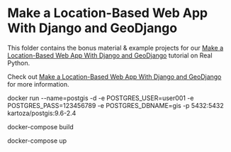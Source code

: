 # Make a Location-Based Web App With Django and GeoDjango

This folder contains the bonus material & example projects for our [Make a Location-Based Web App With Django and GeoDjango](https://realpython.com/location-based-app-with-geodjango-tutorial) tutorial on Real Python.

Check out [Make a Location-Based Web App With Django and GeoDjango](https://realpython.com/location-based-app-with-geodjango-tutorial/) for more information. 

docker run --name=postgis -d -e POSTGRES_USER=user001 -e POSTGRES_PASS=123456789 -e POSTGRES_DBNAME=gis -p 5432:5432 kartoza/postgis:9.6-2.4

docker-compose build

docker-compose up